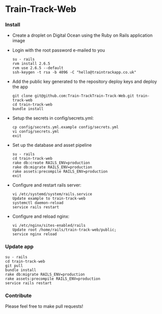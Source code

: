Train-Track-Web
===============

### Install

- Create a droplet on Digital Ocean using the Ruby on Rails application image
- Login with the root password e-mailed to you

    ```
    su - rails
    rvm install 2.6.5
    rvm use 2.6.5 --default
    ssh-keygen -t rsa -b 4096 -C "hello@traintrackapp.co.uk"
    ```

- Add the public key generated to the repository deploy keys and deploy the app

    ```
    git clone git@github.com:Train-TrackTrain-Track-Web.git train-track-web
    cd train-track-web
    bundle install
    ```

- Setup the secrets in config/secrets.yml:

    ```
    cp config/secrets.yml.example config/secrets.yml
    vi config/secrets.yml
    exit
    ```

- Set up the database and asset pipeline
    ```
    su - rails
    cd train-track-web
    rake db:create RAILS_ENV=production
    rake db:migrate RAILS_ENV=production
    rake assets:precompile RAILS_ENV=production
    exit
    ```
- Configure and restart rails server:
    ```
    vi /etc/systemd/system/rails.service
    Update example to train-track-web
    systemctl daemon-reload
    service rails restart
    ```

- Configure and reload nginx:
    ```
    vi /etc/nginx/sites-enabled/rails
    Update root /home/rails/train-track-web/public;
    service nginx reload
    ```

### Update app
```
su - rails
cd train-track-web
git pull
bundle install
rake db:migrate RAILS_ENV=production
rake assets:precompile RAILS_ENV=production
service rails restart
```

### Contribute
Please feel free to make pull requests!

